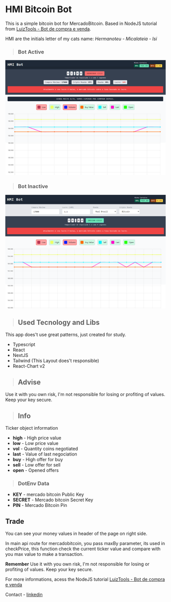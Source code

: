 # HMI Bitcoin Bot
This is a simple bitcoin bot for MercadoBitcoin. Based in NodeJS tutorial from [LuizTools - Bot de compra e venda](https://www.luiztools.com.br/post/como-criar-um-bot-de-compra-e-venda-de-bitcoin-usando-node-js/).

HMI are the initials letter of my cats name:
_Hermanoteu - Micalateia - Isi_

> ### Bot Active
![alt text](active.png "Title")

> ### Bot Inactive
![alt text](inactive.png "Title")


> ## Used Tecnology and Libs
This app does't use great patterns, just created for study.
 - Typescript
 - React
 - NextJS
 - Tailwind (This Layout does't responsible)
 - React-Chart v2

> ## Advise

Use it with you own risk, I'm not responsible for losing or profiting of values.
Keep your key secure.

> ## Info

Ticker object information

- **high**  - High price value
- **low** -  Low price value
- **vol** - Quantity coins negotiated
- **last**  - Value of last negociation
- **buy** - High offer for buy
- **sell**  - Low offer for sell
- **open**  - Opened offers

> ### DotEnv Data
- **KEY** -  mercado bitcoin Public Key
- **SECRET** - Mercado bitcoin Secret Key
- **PIN** - Mercado Bitcoin Pin

## Trade
You can see your money values in header of the page on right side.

In main api route for mercadobitcoin, you pass maxBy parameter, its used in checkPrice, this function check the current ticker value and compare with you max value to make a transaction.

**Remember** Use it with you own risk,  I'm not responsible for losing or profiting of values.
Keep your key secure.

For more informations, acess the NodeJS tutorial [LuizTools - Bot de compra e venda](https://www.luiztools.com.br/post/como-criar-um-bot-de-compra-e-venda-de-bitcoin-usando-node-js/)

Contact - [linkedin](https://www.linkedin.com/in/brendomkt/)
